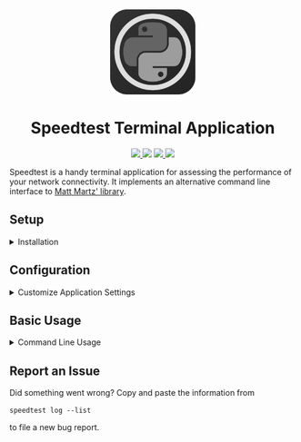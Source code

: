 <p align="center">
  <a title="Project Logo">
    <img height="150" style="margin-top:15px" src="https://raw.githubusercontent.com/hentai-chan/speedtest/master/speedtest.svg">
  </a>
</p>

<h1 align="center">Speedtest Terminal Application</h1>

<p align="center">
    <a href="https://github.com/hentai-chan/speedtest" title="Release Version">
        <img src="https://img.shields.io/badge/Release-2.0.0%20-blue">
    </a>
    <a title="Supported Python Versions">
        <img src="https://img.shields.io/badge/Python-3.8%20-blue">
    </a>
    <a href="https://www.gnu.org/licenses/gpl-3.0.en.html" title="License Information" target="_blank" rel="noopener noreferrer">
        <img src="https://img.shields.io/badge/License-GPLv3-blue.svg">
    </a>
    <a href="https://archive.softwareheritage.org/browse/origin/?origin_url=https://github.com/hentai-chan/speedtest.git" title="Software Heritage Archive" target="_blank" rel="noopener noreferrer">
        <img src="https://archive.softwareheritage.org/badge/origin/https://github.com/hentai-chan/speedtest.git/">
    </a>
</p>

Speedtest is a handy terminal application for assessing the performance of your
network connectivity. It implements an alternative command line interface to
[Matt Martz' library](https://github.com/sivel/speedtest-cli).

## Setup

<details>
<summary>Installation</summary>

[pipx](https://pypa.github.io/pipx/) is the recommended way to install
Python applications in an isolated environment:

```cli
pipx install git+https://github.com/hentai-chan/speedtest.git
```

Fire up a debug build in `./venv`:

```cli
git clone https://github.com/hentai-chan/speedtest.git
cd ./speedtest
python -m venv venv/
source venv/bin/activate
pip install -e .
```

</details>

## Configuration

<details>
<summary>Customize Application Settings</summary>

**Optional**: Overwrite the default settings for `ping` and `bandwidth` tests.

```cli
speedtest config --help
```

to discover all available customizations.

Ping the target 8 times in a row.

```cli
speedtest config --count 8
```

List all application settings.

```cli
speedtest config --list
```

</details>

## Basic Usage

<details>
<summary>Command Line Usage</summary>

**[Note: You need root privileges in order to use `pythonping`.](https://github.com/alessandromaggio/pythonping#do-i-need-privileged-mode-or-root)**

Execute ping test 100 times using user-defined target and store the results to disk.

```cli
speedtest ping --count 100 --target www.hentai-chan.dev --save
```

Show the save file path.

```cli
speedtest ping --path
```

View the help page for the `bandwidth` command.

```cli
speedtest bandwidth --help
```

Run a bandwidth test with increased output verbosity and save the result to disk.
This process may take a while.

```cli
speedtest --verbose bandwidth --save
```

Reset your bandwidth history.

```cli
speedtest bandwidth --reset
```

</details>

## Report an Issue

Did something went wrong? Copy and paste the information from

```cli
speedtest log --list
```

to file a new bug report.
